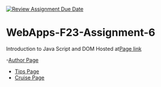[![Review Assignment Due Date](https://classroom.github.com/assets/deadline-readme-button-24ddc0f5d75046c5622901739e7c5dd533143b0c8e959d652212380cedb1ea36.svg)](https://classroom.github.com/a/b9NC0g7h)
# WebApps-F23-Assignment-6
Introduction to Java Script and DOM
Hosted at[Page link](https://44-563-webapps-f23.github.io/44563-webapps-f23-assignment6-ShivaRamReddyMarthala/)

-[Author Page](https://example.com/author.html)
- [Tips Page](https://example.com/tips.html)
- [Cruise Page](https://example.com/cruise.html)
